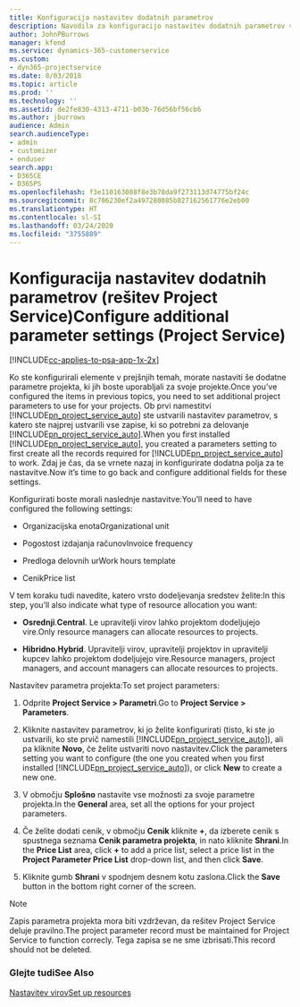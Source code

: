 ```yaml
---
title: Konfiguracija nastavitev dodatnih parametrov
description: Navodila za konfiguracijo nastavitev dodatnih parametrov v rešitvi Project Service
author: JohnPBurrows
manager: kfend
ms.service: dynamics-365-customerservice
ms.custom:
- dyn365-projectservice
ms.date: 8/03/2018
ms.topic: article
ms.prod: ''
ms.technology: ''
ms.assetid: de2fe830-4313-4711-b03b-76d56bf56cb6
ms.author: jburrows
audience: Admin
search.audienceType:
- admin
- customizer
- enduser
search.app:
- D365CE
- D365PS
ms.openlocfilehash: f3e110163088f8e3b78da9f273113d74775bf24c
ms.sourcegitcommit: 8c786230ef2a497280885b827162561776e2eb00
ms.translationtype: HT
ms.contentlocale: sl-SI
ms.lasthandoff: 03/24/2020
ms.locfileid: "3755889"
---
```

# <a name="configure-additional-parameter-settings-project-service"></a><span data-ttu-id="c9eca-103">Konfiguracija nastavitev dodatnih parametrov (rešitev Project Service)</span><span class="sxs-lookup"><span data-stu-id="c9eca-103">Configure additional parameter settings (Project Service)</span></span>

[!INCLUDE[cc-applies-to-psa-app-1x-2x](../includes/cc-applies-to-psa-app-1x-2x.md)]

<span data-ttu-id="c9eca-104">Ko ste konfigurirali elemente v prejšnjih temah, morate nastaviti še dodatne parametre projekta, ki jih boste uporabljali za svoje projekte.</span><span class="sxs-lookup"><span data-stu-id="c9eca-104">Once you’ve configured the items in previous topics, you need to set additional project parameters to use for your projects.</span></span> <span data-ttu-id="c9eca-105">Ob prvi namestitvi [!INCLUDE[pn_project_service_auto](../includes/pn-project-service-auto.md)] ste ustvarili nastavitev parametrov, s katero ste najprej ustvarili vse zapise, ki so potrebni za delovanje [!INCLUDE[pn_project_service_auto](../includes/pn-project-service-auto.md)].</span><span class="sxs-lookup"><span data-stu-id="c9eca-105">When you first installed [!INCLUDE[pn_project_service_auto](../includes/pn-project-service-auto.md)], you created a parameters setting to first create all the records required for [!INCLUDE[pn_project_service_auto](../includes/pn-project-service-auto.md)] to work.</span></span> <span data-ttu-id="c9eca-106">Zdaj je čas, da se vrnete nazaj in konfigurirate dodatna polja za te nastavitve.</span><span class="sxs-lookup"><span data-stu-id="c9eca-106">Now it’s time to go back and configure additional fields for these settings.</span></span>  
  
 <span data-ttu-id="c9eca-107">Konfigurirati boste morali naslednje nastavitve:</span><span class="sxs-lookup"><span data-stu-id="c9eca-107">You’ll need to have configured the following settings:</span></span>  
  
-   <span data-ttu-id="c9eca-108">Organizacijska enota</span><span class="sxs-lookup"><span data-stu-id="c9eca-108">Organizational unit</span></span>  
  
-   <span data-ttu-id="c9eca-109">Pogostost izdajanja računov</span><span class="sxs-lookup"><span data-stu-id="c9eca-109">Invoice frequency</span></span>  
  
-   <span data-ttu-id="c9eca-110">Predloga delovnih ur</span><span class="sxs-lookup"><span data-stu-id="c9eca-110">Work hours template</span></span>  
  
-   <span data-ttu-id="c9eca-111">Cenik</span><span class="sxs-lookup"><span data-stu-id="c9eca-111">Price list</span></span>  
 
<span data-ttu-id="c9eca-112">V tem koraku tudi navedite, katero vrsto dodeljevanja sredstev želite:</span><span class="sxs-lookup"><span data-stu-id="c9eca-112">In this step, you’ll also indicate what type of resource allocation you want:</span></span>  
  
- <span data-ttu-id="c9eca-113">**Osrednji**.</span><span class="sxs-lookup"><span data-stu-id="c9eca-113">**Central**.</span></span> <span data-ttu-id="c9eca-114">Le upravitelji virov lahko projektom dodeljujejo vire.</span><span class="sxs-lookup"><span data-stu-id="c9eca-114">Only resource managers can allocate resources to projects.</span></span>  
  
- <span data-ttu-id="c9eca-115">**Hibridno**.</span><span class="sxs-lookup"><span data-stu-id="c9eca-115">**Hybrid**.</span></span> <span data-ttu-id="c9eca-116">Upravitelji virov, upravitelji projektov in upravitelji kupcev lahko projektom dodeljujejo vire.</span><span class="sxs-lookup"><span data-stu-id="c9eca-116">Resource managers, project managers, and account managers can allocate resources to projects.</span></span>  
  
 
<span data-ttu-id="c9eca-117">Nastavitev parametra projekta:</span><span class="sxs-lookup"><span data-stu-id="c9eca-117">To set project parameters:</span></span>  
  
1. <span data-ttu-id="c9eca-118">Odprite **Project Service > Parametri**.</span><span class="sxs-lookup"><span data-stu-id="c9eca-118">Go to **Project Service > Parameters**.</span></span>  
  
2. <span data-ttu-id="c9eca-119">Kliknite nastavitev parametrov, ki jo želite konfigurirati (tisto, ki ste jo ustvarili, ko ste prvič namestili [!INCLUDE[pn_project_service_auto](../includes/pn-project-service-auto.md)]), ali pa kliknite **Novo**, če želite ustvariti novo nastavitev.</span><span class="sxs-lookup"><span data-stu-id="c9eca-119">Click the parameters setting you want to configure (the one you created when you first installed [!INCLUDE[pn_project_service_auto](../includes/pn-project-service-auto.md)]), or click **New** to create a new one.</span></span>  
  
3. <span data-ttu-id="c9eca-120">V območju **Splošno** nastavite vse možnosti za svoje parametre projekta.</span><span class="sxs-lookup"><span data-stu-id="c9eca-120">In the **General** area, set all the options for your project parameters.</span></span>  
  
4. <span data-ttu-id="c9eca-121">Če želite dodati cenik, v območju **Cenik** kliknite **+**, da izberete cenik s spustnega seznama **Cenik parametra projekta**, in nato kliknite **Shrani**.</span><span class="sxs-lookup"><span data-stu-id="c9eca-121">In the **Price List** area, click **+** to add a price list, select a price list in the **Project Parameter Price List** drop-down list, and then click **Save**.</span></span>  
  
5. <span data-ttu-id="c9eca-122">Kliknite gumb **Shrani** v spodnjem desnem kotu zaslona.</span><span class="sxs-lookup"><span data-stu-id="c9eca-122">Click the **Save** button in the bottom right corner of the screen.</span></span>  

> [!NOTE]
> <span data-ttu-id="c9eca-123">Zapis parametra projekta mora biti vzdrževan, da rešitev Project Service deluje pravilno.</span><span class="sxs-lookup"><span data-stu-id="c9eca-123">The project parameter record must be maintained for Project Service to function correcly.</span></span> <span data-ttu-id="c9eca-124">Tega zapisa se ne sme izbrisati.</span><span class="sxs-lookup"><span data-stu-id="c9eca-124">This record should not be deleted.</span></span>

### <a name="see-also"></a><span data-ttu-id="c9eca-125">Glejte tudi</span><span class="sxs-lookup"><span data-stu-id="c9eca-125">See Also</span></span>  
 [<span data-ttu-id="c9eca-126">Nastavitev virov</span><span class="sxs-lookup"><span data-stu-id="c9eca-126">Set up resources</span></span>](../project-service/set-up-resources.md)

